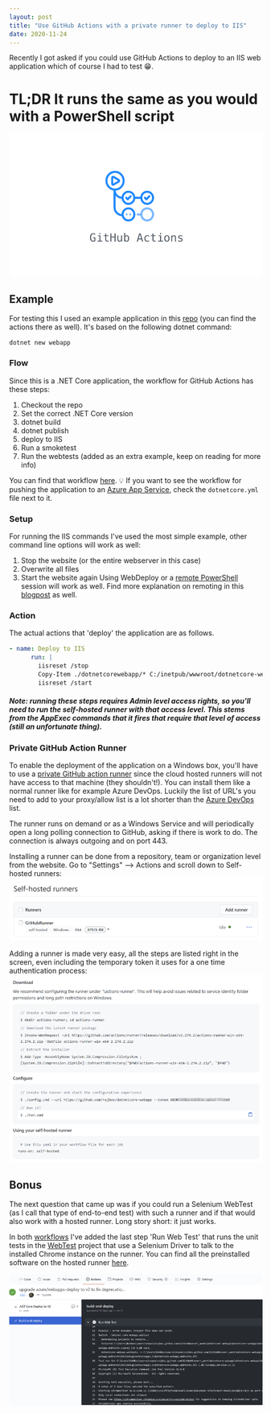 ```yaml
---
layout: post
title: "Use GitHub Actions with a private runner to deploy to IIS"
date: 2020-11-24
---
```


Recently I got asked if you could use GitHub Actions to deploy to an IIS web application which of course I had to test :grin:.

# TL;DR It runs the same as you would with a PowerShell script 

![GitHub Actions Logo](/images/20201124/actions.png)

## Example
For testing this I used an example application in this [repo](https://github.com/rajbos/dotnetcore-webapp/) (you can find the actions there as well). It's based on the following dotnet command:
``` shell
dotnet new webapp
```

### Flow
Since this is a .NET Core application, the workflow for GitHub Actions has these steps:
1. Checkout the repo
1. Set the correct .NET Core version
1. dotnet build
1. dotnet publish
1. deploy to IIS
1. Run a smoketest
1. Run the webtests (added as an extra example, keep on reading for more info)

You can find that workflow [here](https://github.com/rajbos/dotnetcore-webapp/blob/main/.github/workflows/dotnetcore-iis.yml). 💡 If you want to see the workflow for pushing the application to an [Azure App Service](https://docs.microsoft.com/en-us/azure/app-service?WT.mc_id=AZ-MVP-5003719), check the `dotnetcore.yml` file next to it.

### Setup
For running the IIS commands I've used the most simple example, other command line options will work as well:
1. Stop the website (or the entire webserver in this case)
1. Overwrite all files
1. Start the website again
Using WebDeploy or a [remote PowerShell](https://docs.microsoft.com/en-us/powershell/scripting/learn/remoting/running-remote-commands?view=powershell-7.1&WT.mc_id=DOP-MVP-5003719) session will work as well. Find more explanation on remoting in this [blogpost](https://rajbos.github.io/blog/2020/03/29/Deploy-locally-on-Windows-Azure-DevOps) as well.

### Action
The actual actions that 'deploy' the application are as follows.
``` yaml
- name: Deploy to IIS
      run: |
        iisreset /stop
        Copy-Item ./dotnetcorewebapp/* C:/inetpub/wwwroot/dotnetcore-webapp -Recurse -Force
        iisreset /start
```
##### Note: running these steps requires Admin level access rights, so you'll need to run the self-hosted runner with that access level. This stems from the **AppExec** commands that it fires that require that level of access (still an unfortunate thing).

### Private GitHub Action Runner
To enable the deployment of the application on a Windows box, you'll have to use a [private GitHub action runner](https://docs.github.com/en/free-pro-team@latest/actions/hosting-your-own-runners/about-self-hosted-runners) since the cloud hosted runners will not have access to that machine (they shouldn't!). You can install them like a normal runner like for example Azure DevOps. Luckily the list of URL's you need to add to your proxy/allow list is a lot shorter than the [Azure DevOps](https://rajbos.github.io/blog/2020/04/16/Run-Azure-DevOps-Agent-Behind-a-proxy) list.

The runner runs on demand or as a Windows Service and will periodically open a long polling connection to GitHub, asking if there is work to do. The connection is always outgoing and on port 443.

Installing a runner can be done from a repository, team or organization level from the website. Go to "Settings" --> Actions and scroll down to Self-hosted runners: 
![Screenshot of the self-hosted runners view](/images/20201124/20201124_01_SelfHostedRunners.png)  

Adding a runner is made very easy, all the steps are listed right in the screen, even including the temporary token it uses for a one time authentication process:  
![Screenshot of the steps to add a self-hosted runner](/images/20201124/20201124_02_AddingARunner.png)


## Bonus
The next question that came up was if you could run a Selenium WebTest (as I call that type of end-to-end test) with such a runner and if that would also work with a hosted runner. Long story short: it just works.

In both [workflows](https://github.com/rajbos/dotnetcore-webapp/blob/main/.github/workflows/) I've added the last step 'Run Web Test' that runs the unit tests in the [WebTest](https://github.com/rajbos/dotnetcore-webapp/blob/main/dotnet-core-webapp.webtests/UnitTest1.cs) project that use a Selenium Driver to talk to the installed Chrome instance on the runner. You can find all the preinstalled software on the hosted runner [here](https://docs.github.com/en/free-pro-team@latest/actions/reference/specifications-for-github-hosted-runners#supported-software).

![Screenshot of webtest output](/images/20201124/20201124_03_WebTest.png)
